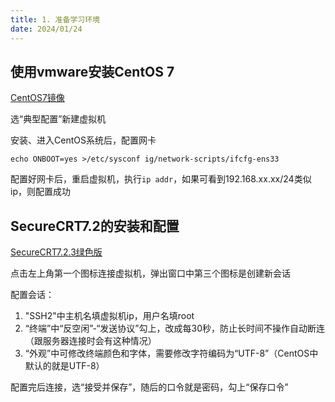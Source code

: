 ```yaml
---
title: 1. 准备学习环境
date: 2024/01/24
---
```

## 使用vmware安装CentOS 7

[CentOS7镜像](https://mirrors.aliyun.com/centos/7/isos/x86_64/CentOS-7-x86_64-Minimal-2009.iso)

选“典型配置”新建虚拟机

安装、进入CentOS系统后，配置网卡
```
echo ONBOOT=yes >/etc/sysconf ig/network-scripts/ifcfg-ens33
```

配置好网卡后，重启虚拟机，执行`ip addr`，如果可看到192.168.xx.xx/24类似ip，则配置成功

## SecureCRT7.2的安装和配置
[SecureCRT7.2.3绿色版](/file/SecureCRT7.2.3绿色版.rar)

点击左上角第一个图标连接虚拟机，弹出窗口中第三个图标是创建新会话

配置会话：
1. "SSH2"中主机名填虚拟机ip，用户名填root
2. “终端”中“反空闲”-“发送协议”勾上，改成每30秒，防止长时间不操作自动断连（跟服务器连接时会有这种情况）
3. “外观”中可修改终端颜色和字体，需要修改字符编码为“UTF-8”（CentOS中默认的就是UTF-8）

配置完后连接，选“接受并保存”，随后的口令就是密码，勾上“保存口令”
